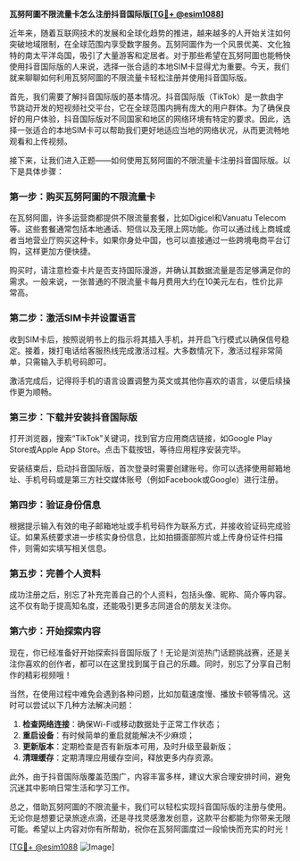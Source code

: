 **瓦努阿圖不限流量卡怎么注册抖音国际版[[TG💪+ @esim1088](https://t.me/s/esim1088)]**

近年来，随着互联网技术的发展和全球化趋势的推进，越来越多的人开始关注如何突破地域限制，在全球范围内享受数字服务。瓦努阿圖作为一个风景优美、文化独特的南太平洋岛国，吸引了大量游客和定居者。对于那些希望在瓦努阿圖也能畅快使用抖音国际版的人来说，选择一张合适的本地SIM卡显得尤为重要。今天，我们就来聊聊如何利用瓦努阿圖的不限流量卡轻松注册并使用抖音国际版。

首先，我们需要了解抖音国际版的基本情况。抖音国际版（TikTok）是一款由字节跳动开发的短视频社交平台，它在全球范围内拥有庞大的用户群体。为了确保良好的用户体验，抖音国际版对不同国家和地区的网络环境有特定的要求。因此，选择一张适合的本地SIM卡可以帮助我们更好地适应当地的网络状况，从而更流畅地观看和上传视频。

接下来，让我们进入正题——如何使用瓦努阿圖的不限流量卡注册抖音国际版。以下是具体步骤：

### 第一步：购买瓦努阿圖的不限流量卡

在瓦努阿圖，许多运营商都提供不限流量套餐，比如Digicel和Vanuatu Telecom等。这些套餐通常包括本地通话、短信以及无限上网功能。你可以通过线上商城或者当地营业厅购买这种卡。如果你身处中国，也可以直接通过一些跨境电商平台订购，这样更加方便快捷。

购买时，请注意检查卡片是否支持国际漫游，并确认其数据流量是否足够满足你的需求。一般来说，一张普通的不限流量卡每月费用大约在10美元左右，性价比非常高。

### 第二步：激活SIM卡并设置语言

收到SIM卡后，按照说明书上的指示将其插入手机，并开启飞行模式以确保信号稳定。接着，拨打电话给客服热线完成激活过程。大多数情况下，激活过程非常简单，只需输入手机号码即可。

激活完成后，记得将手机的语言设置调整为英文或其他你喜欢的语言，以便后续操作更为顺畅。

### 第三步：下载并安装抖音国际版

打开浏览器，搜索“TikTok”关键词，找到官方应用商店链接，如Google Play Store或Apple App Store。点击下载按钮，等待应用程序安装完毕。

安装结束后，启动抖音国际版，首次登录时需要创建账号。你可以选择使用邮箱地址、手机号码或是第三方社交媒体账号（例如Facebook或Google）进行注册。

### 第四步：验证身份信息

根据提示输入有效的电子邮箱地址或手机号码作为联系方式，并接收验证码完成验证。如果系统要求进一步核实身份信息，比如拍摄面部照片或上传身份证件扫描件，则需如实填写相关信息。

### 第五步：完善个人资料

成功注册之后，别忘了补充完善自己的个人资料，包括头像、昵称、简介等内容。这不仅有助于提高知名度，还能吸引更多志同道合的朋友关注你。

### 第六步：开始探索内容

现在，你已经准备好开始探索抖音国际版了！无论是浏览热门话题挑战赛，还是关注你喜欢的创作者，都可以在这里找到属于自己的乐趣。同时，别忘了分享自己制作的精彩视频哦！

当然，在使用过程中难免会遇到各种问题，比如加载速度慢、播放卡顿等情况。这时可以尝试以下几种方法解决问题：

1. **检查网络连接**：确保Wi-Fi或移动数据处于正常工作状态；
2. **重启设备**：有时候简单的重启就能解决不少麻烦；
3. **更新版本**：定期检查是否有新版本可用，及时升级至最新版；
4. **清理缓存**：定期清理应用缓存空间，释放更多内存资源。

此外，由于抖音国际版覆盖范围广，内容丰富多样，建议大家合理安排时间，避免沉迷其中影响日常生活和学习工作。

总之，借助瓦努阿圖的不限流量卡，我们可以轻松实现抖音国际版的注册与使用。无论你是想要记录旅途点滴，还是寻找灵感激发创意，这款平台都能为你带来无限可能。希望以上内容对你有所帮助，祝你在瓦努阿圖度过一段愉快而充实的时光！

[[TG💪+ @esim1088](https://t.me/s/esim1088) ![Image](https://i.postimg.cc/4NQfJmqS/Snipaste-2025-05-13-00-14-12.png)]